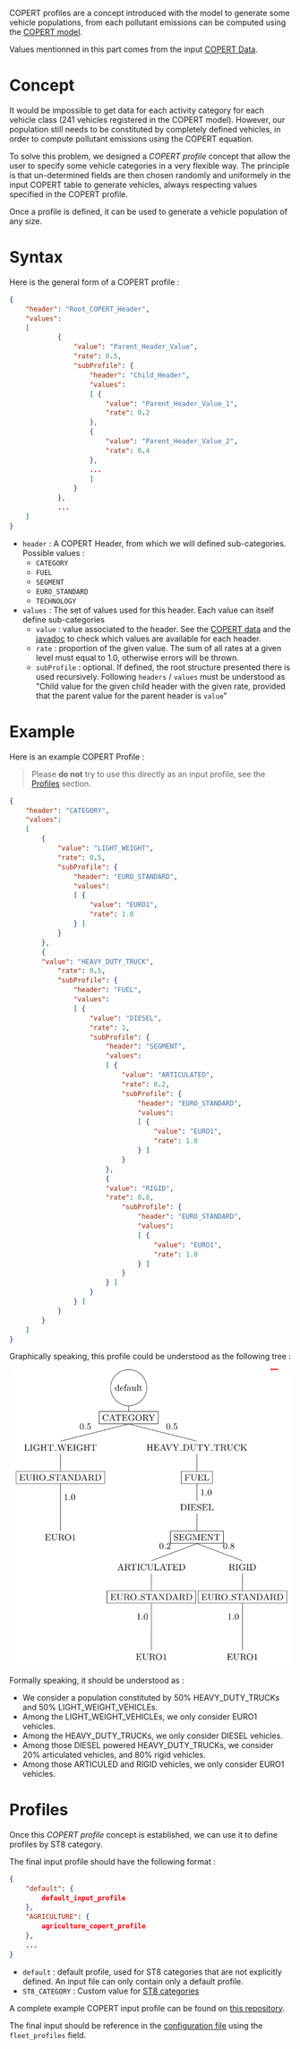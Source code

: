 COPERT profiles are a concept introduced with the model to generate some
vehicle populations, from each pollutant emissions can be computed using the
[COPERT model](https://www.emisia.com/utilities/copert/).

Values mentionned in this part comes from the input [COPERT Data](COPERT-Data.md).

# Concept

It would be impossible to get data for each activity category for each
vehicle class (241 vehicles registered in the COPERT model). However, our
population still needs to be constituted by completely defined vehicles, in
order to compute pollutant emissions using the COPERT equation.

To solve this problem, we designed a *COPERT profile* concept that allow the
user to specify some vehicle categories in a very flexible way. The principle
is that un-determined fields are then chosen randomly and uniformely in the
input COPERT table to generate vehicles, always respecting values specified in
the COPERT profile.

Once a profile is defined, it can be used to generate a vehicle population of
any size.

# Syntax

Here is the general form of a COPERT profile :
```json
{
	"header": "Root_COPERT_Header",
	"values": 
	[
			{
				"value": "Parent_Header_Value",
				"rate": 0.5,
				"subProfile": {
					"header": "Child_Header",
					"values":
					[ {
						"value": "Parent_Header_Value_1",
						"rate": 0.2 
					},
					{
						"value": "Parent_Header_Value_2",
						"rate": 0.4 
					},
					...
					]
				}
			},
			...
	]
}
```

- `header` : A COPERT Header, from which we will defined sub-categories.
	Possible values :
   - `CATEGORY`
   - `FUEL`
   - `SEGMENT`
   - `EURO_STANDARD`
   - `TECHNOLOGY`
- `values` : The set of values used for this header. Each value can itself
	define sub-categories
   - `value` : value associated to the header. See the
	   [COPERT data](COPERT-Data.md) and the
	   [javadoc](https://smartgov-liris.github.io/SmartGovLezModelUFD/org/liris/smartgov/lez/core/copert/fields/package-frame.html)
	   to check which values are available for each header.
   - `rate` : proportion of the given value. The sum of all rates at a given
	   level must equal to 1.0, otherwise errors will be thrown.
   - `subProfile` : optional. If defined, the root structure presented there is
	   used recursively. Following `headers` / `values` must be understood as
	   "Child value for the given child header with the given rate,
	   provided that the parent value for the parent header is `value`"

# Example

Here is an example COPERT Profile :
> Please **do not** try to use this directly as an input profile, see the
> [Profiles](#Profiles) section.
```json
{
	"header": "CATEGORY",
	"values": 
	[
		{
			"value": "LIGHT_WEIGHT",
			"rate": 0.5,
			"subProfile": {
				"header": "EURO_STANDARD",
				"values":
				[ {
					"value": "EURO1",
					"rate": 1.0
				} ]
			}
		},
		{
		"value": "HEAVY_DUTY_TRUCK",
			"rate": 0.5,
			"subProfile": {
				"header": "FUEL",
				"values":
				[ {
					"value": "DIESEL",
					"rate": 1,
					"subProfile": {
						"header": "SEGMENT",
						"values":
						[ {
							"value": "ARTICULATED",
							"rate": 0.2,
							"subProfile": {
								"header": "EURO_STANDARD",
								"values":
								[ {
									"value": "EURO1",
									"rate": 1.0
								} ]
							}
						},
						{
						"value": "RIGID",
						"rate": 0.8,
							"subProfile": {
								"header": "EURO_STANDARD",
								"values":
								[ {
									"value": "EURO1",
									"rate": 1.0
								} ]
							}
						} ]
					}
				} ]
			}
		}
	]
}
```

Graphically speaking, this profile could be understood as the following tree :

![COPERT Profile](/documentation/copert_profile.png)

Formally speaking, it should be understood as :
- We consider a population constituted by 50% HEAVY_DUTY_TRUCKs and 50%
	LIGHT_WEIGHT_VEHICLEs.
- Among the LIGHT_WEIGHT_VEHICLEs, we only consider EURO1 vehicles.
- Among the HEAVY_DUTY_TRUCKs, we only consider DIESEL vehicles.
- Among those DIESEL powered HEAVY_DUTY_TRUCKs, we consider 20% articulated
	vehicles, and 80% rigid vehicles.
- Among those ARTICULED and RIGID vehicles, we only consider EURO1 vehicles.

# Profiles

Once this *COPERT profile* concept is established, we can use it to define
profiles by ST8 category.

The final input profile should have the following format :
```json
{
	"default": {
		default_input_profile
	},
	"AGRICULTURE": {
		agriculture_copert_profile
	},
	...
}
```

- `default` : default profile, used for ST8 categories that are not explicitly
	defined. An input file can only contain only a default profile.
- `ST8_CATEGORY` : Custom value for [ST8
	categories](https://smartgov-liris.github.io/SmartGovLezModelUFD/org/liris/smartgov/lez/core/agent/establishment/ST8.html)

A complete example COPERT input profile can be found on [this
repository](https://github.com/smartgov-liris/SmartGovLezModelUFD/blob/master/input/establishment/fleetProfiles.json).

The final input should be reference in the [configuration
file](Configuration-File.md) using the `fleet_profiles` field.
